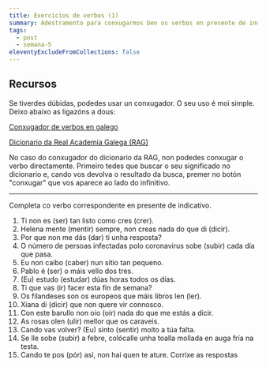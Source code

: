 ```yaml
---
title: Exercicios de verbos (1)
summary: Adestramento para conxugarmos ben os verbos en presente de indicativo
tags:
  - post
  - semana-5
eleventyExcludeFromCollections: false
---
```

## Recursos

Se tiverdes dúbidas, podedes usar un conxugador. O seu uso é moi simple. Deixo abaixo as ligazóns a dous:

[Conxugador de verbos en galego](http://cotovia.org/proxecto/conxugador/index.html)

[Dicionario da Real Academia Galega (RAG)](https://academia.gal/dicionario/)

No caso do conxugador do dicionario da RAG, non podedes conxugar o verbo directamente. Primeiro tedes que buscar o seu significado no dicionario e, cando vos devolva o resultado da busca, premer no botón  "conxugar" que vos aparece ao lado do infinitivo.

- - -

Completa co verbo correspondente en presente de indicativo.

1. Ti non <e-answer> es </e-answer> (ser) tan listo como <e-answer> cres </e-answer>(crer).
2. Helena <e-answer> mente </e-answer> (mentir) sempre, non creas nada do que <e-answer> di </e-answer> (dicir).
3. Por que non me <e-answer> dás </e-answer> (dar) ti unha resposta?
4. O número de persoas infectadas polo coronavirus <e-answer> sobe </e-answer> (subir) cada día que pasa.
5. Eu non <e-answer> caibo </e-answer> (caber) nun sitio tan pequeno.
6. Pablo <e-answer> é </e-answer> (ser) o máis vello dos tres.
7. (Eu) <e-answer> estudo </e-answer> (estudar) dúas horas todos os días.
8. Ti que <e-answer> vas </e-answer> (ir) facer esta fin de semana?
9. Os filandeses son os europeos que máis libros <e-answer> len </e-answer> (ler).
10. Xiana <e-answer> di </e-answer> (dicir) que non quere vir connosco.
11. Con este barullo non <e-answer> oio </e-answer> (oír) nada do que me estás a dicir.
12. As rosas <e-answer> olen </e-answer> (ulir) mellor que os caraveis.
13. Cando vas volver? (Eu) <e-answer> sinto </e-answer> (sentir) moito a túa falta.
14. Se lle <e-answer> sobe </e-answer> (subir) a febre, colócalle unha toalla mollada en auga fría na testa.
15. Cando te <e-answer> pos </e-answer> (pór) así, non hai quen te ature.
<e-validate>Corrixe as respostas</e-validate>

